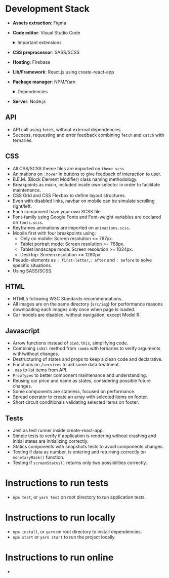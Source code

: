 # Development Stack

-  **Assets extraction**: Figma

-  **Code editor**: Visual Studio Code
   <details>
   <summary>Important extensions</summary>
   
   - Auto Rename Tag
   - Auto-Open Markdown Preview
   - Brackt Pair Colorizer
   - VS Code ES7 React/Redux/React-Native/JS snippets
   - ESLint
   - GitLens
   - JavaScript (ES6) code snippets
   - Prettier - Code formatter
   - SCSS formatter

   </details>
-  **CSS preprocessor**: SASS/SCSS

-  **Hosting**: Firebase

-  **Lib/Framework**: React.js using create-react-app

-  **Package manager**: NPM/Yarn
   <details>
   <summary>Dependencies</summary>

   - chai
   - enzyme
   - enzyme-adapter-react-16
   - node-sass
   - ramda
   - react-test-renderer

   </details>

-  **Server**: Node.js

## API

-  API call using `fetch`, without external dependencies.
-  Success, requesting and error feedback combining `fetch` and `catch` with ternaries.

## CSS

- All CSS/SCSS theme files are imported on `theme.scss`.
- Animations on `:hover` in buttons to give feedback of interaction to user.
- B.E.M. (Block Element Modifier) class naming methodology.
- Breakpoints as mixin, included inside own selector in order to facilitate maintenance.
- CSS Grid and CSS Flexbox to define layout structures.
- Even with disabled links, navbar on mobile can be simulate scrolling right/left.
- Each component have your own SCSS file.
- Font-family using Google Fonts and Font-weight variables are declared on `fonts.scss`.
- Keyframes animations are imported on `animations.scss`.
- Mobile first with four breakpoints using:
   - Only on mobile: Screen resolution <= 767px.
   - Tablet portrait mode: Screen resolution >= 768px.
   - Tablet landscape mode: Screen resolution >= 1024px.
   - Desktop: Screen resolution >= 1280px.
- Pseudo-elements as `: first-letter`,`: after` and `: before` to solve specific situations.
- Using SASS/SCSS.

## HTML

- HTML5 following W3C Standards recommendations.
- All images are on the same directory (`src/img`) for performance reasons downloading each images only once when page is loaded.
- Car models are disabled, without navigation, except Model R.

## Javascript

- Arrow functions instead of `bind.this`, simplifying code.
- Combining `isNil` method from `ramda` with ternaries to verify arguments with/without changes.
- Destructuring of states and props to keep a clean code and declarative.
- Functions on `/services` to aid some data treatment.
- `.map` to list items from API.
- `PropTypes` to better component maintenance and understanding.
- Reusing car price and name as states, considering possible future changes.
- Some components are stateless, focused on performance.
- Spread operator to create an array with selected items on footer.
- Short circuit conditionals validating selected items on footer.

## Tests
- Jest as test runner inside create-react-app.
- Simple tests to verify if application is rendering without crashing and initial states are initializing correctly.
- Statics components with snapshots tests to avoid components changes.
- Testing if data as number, is entering and returning correctly on `monetaryMask()` function.
- Testing if `screenStatus()` returns only two possibilities correctly.

# Instructions to run tests

-  `npm test`, or `yarn test` on root directory to run application tests.

# Instructions to run locally

-  `npm install`, or `yarn` on root directory to install dependencies.
-  `npm start` or `yarn start` to run the project locally.

# Instructions to run online

-
